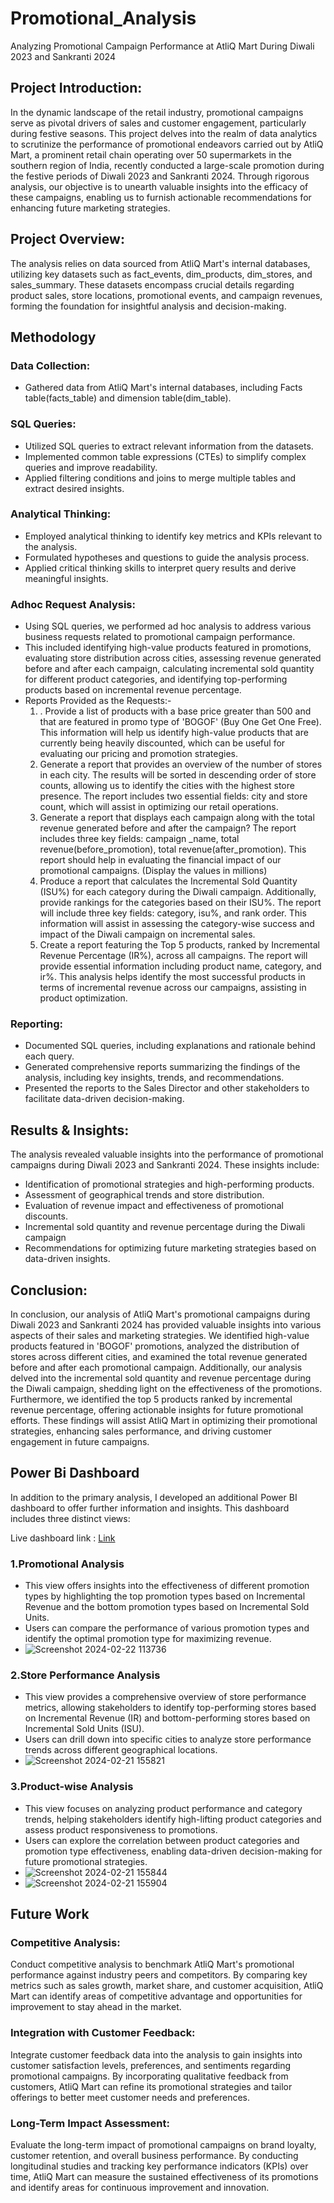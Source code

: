 # Promotional_Analysis
Analyzing Promotional Campaign Performance at AtliQ Mart During Diwali 2023 and Sankranti 2024
## Project Introduction:
In the dynamic landscape of the retail industry, promotional campaigns serve as pivotal drivers of sales and customer engagement, particularly during festive seasons. This project delves into the realm of data analytics to scrutinize the performance of promotional endeavors carried out by AtliQ Mart, a prominent retail chain operating over 50 supermarkets in the southern region of India, recently conducted a large-scale promotion during the festive periods of Diwali 2023 and Sankranti 2024. Through rigorous analysis, our objective is to unearth valuable insights into the efficacy of these campaigns, enabling us to furnish actionable recommendations for enhancing future marketing strategies.

## Project Overview:
The analysis relies on data sourced from AtliQ Mart's internal databases, utilizing key datasets such as fact_events, dim_products, dim_stores, and sales_summary. These datasets encompass crucial details regarding product sales, store locations, promotional events, and campaign revenues, forming the foundation for insightful analysis and decision-making.

## Methodology
### Data Collection:
* Gathered data from AtliQ Mart's internal databases, including Facts table(facts_table) and dimension table(dim_table).

### SQL Queries:
* Utilized SQL queries to extract relevant information from the datasets.
* Implemented common table expressions (CTEs) to simplify complex queries and improve readability.
* Applied filtering conditions and joins to merge multiple tables and extract desired insights.

###  Analytical Thinking:
*  Employed analytical thinking to identify key metrics and KPIs relevant to the analysis.
*  Formulated hypotheses and questions to guide the analysis process.
*  Applied critical thinking skills to interpret query results and derive meaningful insights.

### Adhoc Request Analysis:
* Using SQL queries, we performed ad hoc analysis to address various business requests related to promotional campaign performance.
* This included identifying high-value products featured in promotions, evaluating store distribution across cities, assessing revenue generated before and after each campaign, calculating incremental sold quantity for different product categories, and identifying top-performing products based on incremental revenue percentage.
* Reports Provided as the Requests:-
  1. . Provide a list of products with a base price greater than 500 and that are featured in promo type of 'BOGOF' (Buy One Get One Free). This information will help us identify high-value products that are currently being heavily discounted, which can be useful for evaluating our pricing and promotion strategies.
  2.  Generate a report that provides an overview of the number of stores in each city. The results will be sorted in descending order of store counts, allowing us to identify the cities with the highest store presence. The report includes two essential fields: city and store count, which will assist in optimizing our retail operations.
  3.  Generate a report that displays each campaign along with the total revenue generated before and after the campaign? The report includes three key fields: campaign _name, total revenue(before_promotion), total revenue(after_promotion). This report should help in evaluating the financial impact of our promotional campaigns. (Display the values in millions)
  4. 	Produce a report that calculates the Incremental Sold Quantity (ISU%) for each category during the Diwali campaign. Additionally, provide rankings for the categories based on their ISU%. The report will include three key fields: category, isu%, and rank order. This information will assist in assessing the category-wise success and impact of the Diwali campaign on incremental sales.
  5.  Create a report featuring the Top 5 products, ranked by Incremental Revenue Percentage (IR%), across all campaigns. The report will provide essential information including product name, category, and ir%. This analysis helps identify the most successful products in terms of incremental revenue across our campaigns, assisting in product optimization.
  
### Reporting:
*  Documented SQL queries, including explanations and rationale behind each query.
*  Generated comprehensive reports summarizing the findings of the analysis, including key insights, trends, and recommendations.
*  Presented the reports to the Sales Director and other stakeholders to facilitate data-driven decision-making.

## Results & Insights:
The analysis revealed valuable insights into the performance of promotional campaigns during Diwali 2023 and Sankranti 2024. These insights include:

*  Identification of promotional strategies and high-performing products.
*  Assessment of geographical trends and store distribution.
*  Evaluation of revenue impact and effectiveness of promotional discounts.
*  Incremental sold quantity and revenue percentage during the Diwali campaign
*  Recommendations for optimizing future marketing strategies based on data-driven insights.

## Conclusion:
In conclusion, our analysis of AtliQ Mart's promotional campaigns during Diwali 2023 and Sankranti 2024 has provided valuable insights into various aspects of their sales and marketing strategies. We identified high-value products featured in 'BOGOF' promotions, analyzed the distribution of stores across different cities, and examined the total revenue generated before and after each promotional campaign. Additionally, our analysis delved into the incremental sold quantity and revenue percentage during the Diwali campaign, shedding light on the effectiveness of the promotions. Furthermore, we identified the top 5 products ranked by incremental revenue percentage, offering actionable insights for future promotional efforts. These findings will assist AtliQ Mart in optimizing their promotional strategies, enhancing sales performance, and driving customer engagement in future campaigns.

## Power Bi Dashboard
In addition to the primary analysis, I developed an additional Power BI dashboard to offer further information and insights. This dashboard includes three distinct views:

Live dashboard link : [Link](https://app.powerbi.com/view?r=eyJrIjoiZjA1YThlZTktYjZjNy00MDVmLTk2ZmUtNTk4MmFlNTY3ZDdmIiwidCI6ImRmODY3OWNkLWE4MGUtNDVkOC05OWFjLWM4M2VkN2ZmOTVhMCJ9)

### 1.Promotional Analysis
*  This view offers insights into the effectiveness of different promotion types by highlighting the top promotion types based on Incremental Revenue and the bottom promotion types based on Incremental Sold Units.
*  Users can compare the performance of various promotion types and identify the optimal promotion type for maximizing revenue.
*  ![Screenshot 2024-02-22 113736](https://github.com/Reyyadav/Promotional_Analysis/assets/153619494/06bb5ebf-5255-45f6-ab48-620af206de82)

### 2.Store Performance Analysis
*  This view provides a comprehensive overview of store performance metrics, allowing stakeholders to identify top-performing stores based on Incremental Revenue (IR) and bottom-performing stores based on Incremental Sold Units (ISU).
*  Users can drill down into specific cities to analyze store performance trends across different geographical locations.
*  ![Screenshot 2024-02-21 155821](https://github.com/Reyyadav/Promotional_Analysis/assets/153619494/9f8c181f-7787-45c9-9ecb-c514afba0200)

### 3.Product-wise Analysis
*  This view focuses on analyzing product performance and category trends, helping stakeholders identify high-lifting product categories and assess product responsiveness to promotions.
*  Users can explore the correlation between product categories and promotion type effectiveness, enabling data-driven decision-making for future promotional strategies.
*  ![Screenshot 2024-02-21 155844](https://github.com/Reyyadav/Promotional_Analysis/assets/153619494/f407ccfb-53b0-4820-94c4-b05867a7b7f0)
*  ![Screenshot 2024-02-21 155904](https://github.com/Reyyadav/Promotional_Analysis/assets/153619494/8ee76a23-aba6-4c32-8541-5cace53b96b0)

## Future Work
### Competitive Analysis:
Conduct competitive analysis to benchmark AtliQ Mart's promotional performance against industry peers and competitors. By comparing key metrics such as sales growth, market share, and customer acquisition, AtliQ Mart can identify areas of competitive advantage and opportunities for improvement to stay ahead in the market.
### Integration with Customer Feedback:
Integrate customer feedback data into the analysis to gain insights into customer satisfaction levels, preferences, and sentiments regarding promotional campaigns. By incorporating qualitative feedback from customers, AtliQ Mart can refine its promotional strategies and tailor offerings to better meet customer needs and preferences.
### Long-Term Impact Assessment:
Evaluate the long-term impact of promotional campaigns on brand loyalty, customer retention, and overall business performance. By conducting longitudinal studies and tracking key performance indicators (KPIs) over time, AtliQ Mart can measure the sustained effectiveness of its promotions and identify areas for continuous improvement and innovation.

